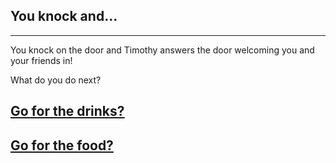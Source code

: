 ## You knock and...
---
You knock on the door and Timothy answers the door welcoming you and your friends in!

What do you do next?

## [Go for the drinks?](drinks.md)

## [Go for the food?](timothy.md)
